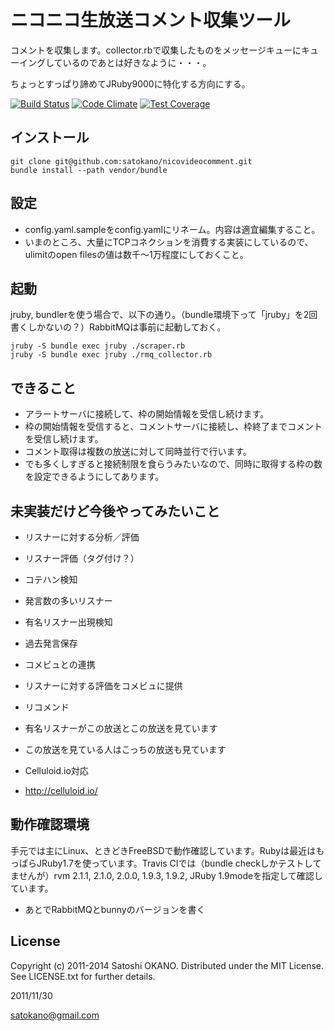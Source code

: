 ニコニコ生放送コメント収集ツール
==================================================

コメントを収集します。collector.rbで収集したものをメッセージキューにキューイングしているのであとは好きなように・・・。

ちょっとすっぱり諦めてJRuby9000に特化する方向にする。

[![Build Status](https://travis-ci.org/satokano/nicovideocomment.png)](https://travis-ci.org/satokano/nicovideocomment)
[![Code Climate](https://codeclimate.com/github/satokano/nicovideocomment.png)](https://codeclimate.com/github/satokano/nicovideocomment)
[![Test Coverage](https://codeclimate.com/github/satokano/nicovideocomment/badges/coverage.svg)](https://codeclimate.com/github/satokano/nicovideocomment)

インストール
------------

    git clone git@github.com:satokano/nicovideocomment.git
    bundle install --path vendor/bundle

設定
--------

- config.yaml.sampleをconfig.yamlにリネーム。内容は適宜編集すること。
- いまのところ、大量にTCPコネクションを消費する実装にしているので、ulimitのopen filesの値は数千～1万程度にしておくこと。


起動
--------

jruby, bundlerを使う場合で、以下の通り。（bundle環境下って「jruby」を2回書くしかないの？）RabbitMQは事前に起動しておく。

    jruby -S bundle exec jruby ./scraper.rb
    jruby -S bundle exec jruby ./rmq_collector.rb


できること
----------

- アラートサーバに接続して、枠の開始情報を受信し続けます。
- 枠の開始情報を受信すると、コメントサーバに接続し、枠終了までコメントを受信し続けます。
- コメント取得は複数の放送に対して同時並行で行います。
- でも多くしすぎると接続制限を食らうみたいなので、同時に取得する枠の数を設定できるようにしてあります。

未実装だけど今後やってみたいこと
--------------------------------
- リスナーに対する分析／評価
 - リスナー評価（タグ付け？）
 - コテハン検知
 - 発言数の多いリスナー
 - 有名リスナー出現検知
 - 過去発言保存

- コメビュとの連携
 - リスナーに対する評価をコメビュに提供

- リコメンド
 - 有名リスナーがこの放送とこの放送を見ています
 - この放送を見ている人はこっちの放送も見ています

- Celluloid.io対応
 - http://celluloid.io/

動作確認環境
------------

手元では主にLinux、ときどきFreeBSDで動作確認しています。Rubyは最近はもっぱらJRuby1.7を使っています。Travis CIでは（bundle checkしかテストしてませんが）rvm 2.1.1, 2.1.0, 2.0.0, 1.9.3, 1.9.2, JRuby 1.9modeを指定して確認しています。

- あとでRabbitMQとbunnyのバージョンを書く

License
-------
Copyright (c) 2011-2014 Satoshi OKANO. Distributed under the MIT License. See LICENSE.txt for further details.

2011/11/30

satokano@gmail.com
